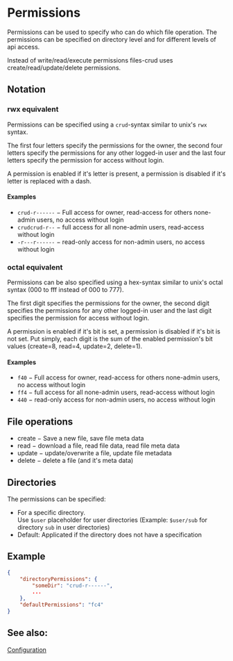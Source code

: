 # Permissions

Permissions can be used to specify who can do which file operation.
The permissions can be specified on directory level and for different levels of api access.

Instead of write/read/execute permissions files-crud uses create/read/update/delete permissions.

## Notation

### rwx equivalent
Permissions can be specified using a `crud`-syntax similar to unix's `rwx` syntax.

The first four letters specify the permissions for the owner,
the second four letters specify the permissions for any other logged-in user
and the last four letters specify the permission for access without login.

A permission is enabled if it's letter is present,
a permission is disabled if it's letter is replaced with a dash.

#### Examples
* `crud-r------` &minus;
  Full access for owner, read-access for others none-admin users, no access without login
* `crudcrud-r--` &minus; full access for all none-admin users, read-access without login
* `-r---r------` &minus;
  read-only access for non-admin users, no access without login

### octal equivalent
Permissions can be also specified using a hex-syntax similar to unix's octal syntax (000 to fff instead of 000 to 777).

The first digit specifies the permissions for the owner,
the second digit specifies the permissions for any other logged-in user
and the last digit specifies the permission for access without login.

A permission is enabled if it's bit is set,
a permission is disabled if it's bit is not set.
Put simply,
each digit is the sum of the enabled permission's bit values
(create=8, read=4, update=2, delete=1).

#### Examples
* `f40` &minus;
  Full access for owner, read-access for others none-admin users, no access without login
* `ff4` &minus; full access for all none-admin users, read-access without login
* `440` &minus;
  read-only access for non-admin users, no access without login


## File operations
* create &minus; Save a new file, save file meta data
* read &minus; download a file, read file data, read file meta data
* update &minus; update/overwrite a file, update file metadata
* delete &minus; delete a file (and it's meta data)

## Directories

The permissions can be specified:
* For a specific directory. \
  Use `$user` placeholder for user directories
  (Example: `$user/sub` for directory `sub` in user directories)
* Default: Applicated if the directory does not have a specification


## Example
```json
{
    "directoryPermissions": {
        "someDir": "crud-r------",
        ...
    },
    "defaultPermissions": "fc4"
}
```

## See also:
[Configuration](/configuration/general)
